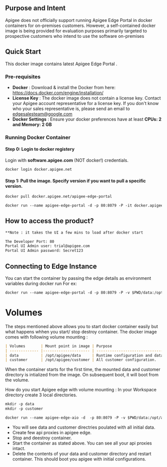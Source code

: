 ## Purpose and Intent
Apigee does not officially support running Apigee Edge Portal in docker containers for on-premises customers. However, a self-contained docker image is being provided for evaluation purposes primarily targeted to prospective customers who intend to use the software on-premises



## Quick Start
This docker image contains latest Apigee Edge Portal . 

### Pre-requisites
- **Docker** : Download & install the Docker from here: https://docs.docker.com/engine/installation/ 
- **License Key** : The docker image does not contain a license key. Contact your Apigee account representative for a license key. If you don't know who your sales representative is, please send an email to edgesalesteam@google.com
- **Docker Settings** : Ensure your docker preferences have at least **CPUs: 2 and Memory: 2 GB**

### Running Docker Container
#### Step 0: Login to docker registery
Login with **software.apigee.com** (NOT docker!) credentials.

```md
docker login docker.apigee.net
```

#### Step 1: Pull the image. Specify version if you want to pull a specific version. 
```md 
docker pull docker.apigee.net/apigee-edge-portal

```
```md
docker run --name apigee-edge-portal -d -p 80:8079 -P -it docker.apigee.net/apigee-edge-portal
```

## How to access the product?
```md
**Note : it takes the UI a few mins to load after docker start

The Developer Port: 80
Portal UI Admin user: trial@apigee.com
Portal UI Admin password: Secret123
```

## Connecting to  Edge Instance
You can start the container by passing the edge details as environment variables during docker run
For ex:
```md
docker run --name apigee-edge-portal -d -p 80:8079 -P -v $PWD/data:/opt/apigee/data -v $PWD/customer:/opt/apigee/customer -e MGMT=http://localhost:8080/v1 -e USER=trial1@apigee.com -e PASSWORD=Secret1234 -it apigee-edge-portal:latest
```


# Volumes 
The steps mentioned above allows you to start docker container easily but what happens whhen you start/ stop destroy container. The docker image comes with following volume mounting :

```md
| Volumes       | Mount point in image | Purpose                                         |
| ------------- |--------------------- | ------------------------------------------------|
| data          | /opt/apigee/data     | Runtime configuration and data                  |
| customer      | /opt/apigee/customer | All customer configuration.                     |
```


When the container starts for the first time, the mounted data and customer directory is intialized from the image. On subsequent boot, it will boot from the volume.

How do you start Apigee edge with volume mounting :
In your Workspace directory create 3 local directories. 

```md
mkdir -p data
mkdir -p customer
```

```md
docker run --name apigee-edge-aio -d  -p 80:8079 -P -v $PWD/data:/opt/apigee/data -v $PWD/customer:/opt/apigee/customer -it apigee-edge-portal

```

- You will see data and customer directries poulated with all initial data. 
- Create few api proxies in apigee edge.
- Stop and deestroy container.
- Start the container as stated above. You can see all your api proxies intact.
- Delete the contents of your data and customer directory and restart container. This should boot you apigee with initial configurations.


